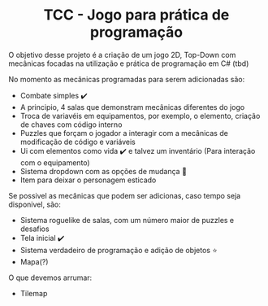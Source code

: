  # <div align="center">  TCC - Jogo para prática de programação </div>
 
 <div align="left"> 
   O objetivo desse projeto é a criação de um jogo 2D, Top-Down com mecânicas focadas na utilização e prática de programação em C# (tbd)

  No momento as mecânicas programadas para serem adicionadas são:
  - Combate simples ✔️
  - A principio, 4 salas que demonstram mecânicas diferentes do jogo
  - Troca de variavéis em equipamentos, por exemplo, o elemento, criação de chaves com código interno
  - Puzzles que forçam o jogador a interagir com a mecânicas de modificação de código e variáveis
  - Ui com elementos como vida ✔️ e talvez um inventário (Para interação com o equipamento) 
  - Sistema dropdown com as opções de mudança 🤔
  - Item para deixar o personagem esticado
    
 Se possivel as mecânicas que podem ser adicionas, caso tempo seja disponivel, são:
 - Sistema roguelike de salas, com um número maior de puzzles e desafios
 - Tela inicial ✔️
 - Sistema verdadeiro de programação e adição de objetos :star: 
 - Mapa(?)

 O que devemos arrumar:
 - Tilemap
 </div>
